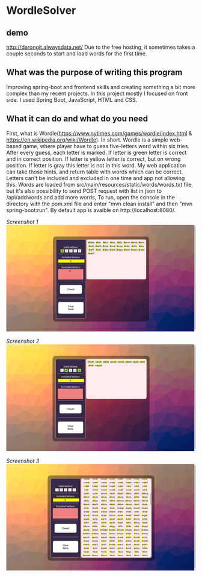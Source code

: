 # WordleSolver
## demo
http://darongit.alwaysdata.net/
Due to the free hosting, it sometimes takes a couple seconds to start and load words for the first time.

## What was the purpose of writing this program
Improving spring-boot and frontend skills and creating something a bit more complex than my recent projects. In this project mostly I focused on front side. I used Spring Boot, JavaScript, HTML and CSS.


## What it can do and what do you need
First, what is Wordle(https://www.nytimes.com/games/wordle/index.html & https://en.wikipedia.org/wiki/Wordle). In short. Wordle is a simple web-based game, where player have to guess five-letters word within six tries. After every guess, each letter is marked. If letter is green letter is correct and in correct position. If letter is yellow letter is correct, but on wrong position. If letter is gray this letter is not in this word. My web application can take those hints, and return table with words which can be correct. Letters can't be included and excluded in one time and app not allowing this. Words are loaded from src/main/resources/static/words/words.txt file, but it's also possibility to send POST request with list in json to /api/addwords and add more words, To run, open the console in the directory with the pom.xml file and enter "mvn clean install" and then "mvn spring-boot:run". By default app is avaible on http://localhost:8080/.


_Screenshot 1_ \
![Screenshot 1](./screenshots/screen1.png)

_Screenshot 2_ \
![Screenshot 2](./screenshots/screen2.png)

_Screenshot 3_ \
![Screenshot 3](./screenshots/screen3.png)
